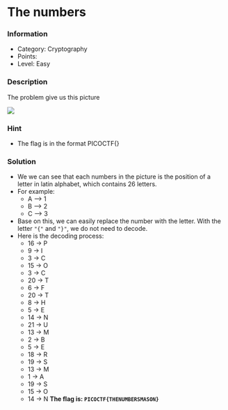 # The numbers
### Information
* Category: Cryptography
* Points: 
* Level: Easy

### Description
The problem give us this picture

![](https://media.discordapp.net/attachments/961544480366931969/1432331280640643173/image.png?ex=6900a9f4&is=68ff5874&hm=4c5026508f10598f8134c5446d7dd24ae8e3e12b722a5d5927904e4c270185ff&=&format=webp&quality=lossless&width=883&height=390)

### Hint
* The flag is in the format PICOCTF{}

### Solution
* We we can see that each numbers in the picture is the position of a letter in latin alphabet, which contains 26 letters.
* For example:
    * A --> 1
    * B --> 2
    * C --> 3
* Base on this, we can easily replace the number with the letter. With the letter `"{"` and `"}"`, we do not need to decode.
* Here is the decoding process:
    * 16 → P
    * 9 → I
    * 3 → C
    * 15 → O
    * 3 → C
    * 20 → T
    * 6 → F
    * 20 → T
    * 8 → H
    * 5 → E
    * 14 → N
    * 21 → U
    * 13 → M
    * 2 → B
    * 5 → E
    * 18 → R
    * 19 → S
    * 13 → M
    * 1 → A
    * 19 → S
    * 15 → O
    * 14 → N
**The flag is: `PICOCTF{THENUMBERSMASON}`**
